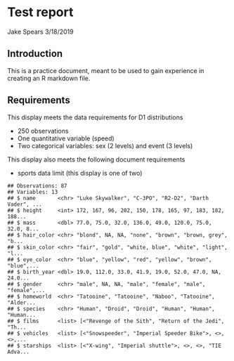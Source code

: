 Test report
================
Jake Spears
3/18/2019

Introduction
------------

This is a practice document, meant to be used to gain experience in creating an R markdown file.

Requirements
------------

This display meets the data requirements for D1 distributions

-   250 observations
-   One quantitative variable (speed)
-   Two categorical variables: sex (2 levels) and event (3 levels)

This display also meets the following document requirements

-   sports data limit (this display is one of two)

<!-- -->

    ## Observations: 87
    ## Variables: 13
    ## $ name       <chr> "Luke Skywalker", "C-3PO", "R2-D2", "Darth Vader", ...
    ## $ height     <int> 172, 167, 96, 202, 150, 178, 165, 97, 183, 182, 188...
    ## $ mass       <dbl> 77.0, 75.0, 32.0, 136.0, 49.0, 120.0, 75.0, 32.0, 8...
    ## $ hair_color <chr> "blond", NA, NA, "none", "brown", "brown, grey", "b...
    ## $ skin_color <chr> "fair", "gold", "white, blue", "white", "light", "l...
    ## $ eye_color  <chr> "blue", "yellow", "red", "yellow", "brown", "blue",...
    ## $ birth_year <dbl> 19.0, 112.0, 33.0, 41.9, 19.0, 52.0, 47.0, NA, 24.0...
    ## $ gender     <chr> "male", NA, NA, "male", "female", "male", "female",...
    ## $ homeworld  <chr> "Tatooine", "Tatooine", "Naboo", "Tatooine", "Alder...
    ## $ species    <chr> "Human", "Droid", "Droid", "Human", "Human", "Human...
    ## $ films      <list> [<"Revenge of the Sith", "Return of the Jedi", "Th...
    ## $ vehicles   <list> [<"Snowspeeder", "Imperial Speeder Bike">, <>, <>,...
    ## $ starships  <list> [<"X-wing", "Imperial shuttle">, <>, <>, "TIE Adva...
